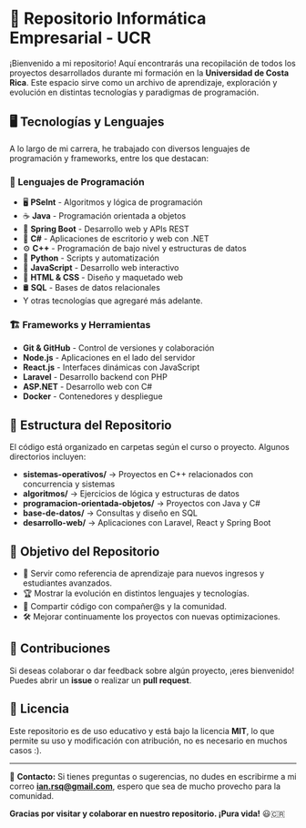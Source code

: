 # 🚀 Repositorio Informática Empresarial - UCR

¡Bienvenido a mi repositorio! Aquí encontrarás una recopilación de todos los proyectos desarrollados durante mi formación en la **Universidad de Costa Rica**. Este espacio sirve como un archivo de aprendizaje, exploración y evolución en distintas tecnologías y paradigmas de programación.

## 🖥️ Tecnologías y Lenguajes
A lo largo de mi carrera, he trabajado con diversos lenguajes de programación y frameworks, entre los que destacan:

### 🔹 Lenguajes de Programación
- 🖥️ **PSeInt** - Algoritmos y lógica de programación
- ☕ **Java** - Programación orientada a objetos
- 🌱 **Spring Boot** - Desarrollo web y APIs REST
- 🎯 **C#** - Aplicaciones de escritorio y web con .NET
- ⚙️ **C++** - Programación de bajo nivel y estructuras de datos
- 🐍 **Python** - Scripts y automatización
- 📜 **JavaScript** - Desarrollo web interactivo
- 📝 **HTML & CSS** - Diseño y maquetado web
- 🛢️ **SQL** - Bases de datos relacionales
- Y otras tecnologías que agregaré más adelante.

### 🏗️ Frameworks y Herramientas
- **Git & GitHub** - Control de versiones y colaboración
- **Node.js** - Aplicaciones en el lado del servidor
- **React.js** - Interfaces dinámicas con JavaScript
- **Laravel** - Desarrollo backend con PHP
- **ASP.NET** - Desarrollo web con C#
- **Docker** - Contenedores y despliegue

## 📂 Estructura del Repositorio
El código está organizado en carpetas según el curso o proyecto. Algunos directorios incluyen:
- **sistemas-operativos/** → Proyectos en C++ relacionados con concurrencia y sistemas
- **algoritmos/** → Ejercicios de lógica y estructuras de datos
- **programacion-orientada-objetos/** → Proyectos con Java y C#
- **base-de-datos/** → Consultas y diseño en SQL
- **desarrollo-web/** → Aplicaciones con Laravel, React y Spring Boot

## 📌 Objetivo del Repositorio
- 📖 Servir como referencia de aprendizaje para nuevos ingresos y estudiantes avanzados.
- 🏆 Mostrar la evolución en distintos lenguajes y tecnologías.
- 🔗 Compartir código con compañer@s y la comunidad.
- 🛠️ Mejorar continuamente los proyectos con nuevas optimizaciones.

## 🤝 Contribuciones
Si deseas colaborar o dar feedback sobre algún proyecto, ¡eres bienvenido! Puedes abrir un **issue** o realizar un **pull request**.

## 📜 Licencia
Este repositorio es de uso educativo y está bajo la licencia **MIT**, lo que permite su uso y modificación con atribución, no es necesario en muchos casos :).

---

📧 **Contacto:** Si tienes preguntas o sugerencias, no dudes en escribirme a mi correo **ian.rsq@gmail.com**, espero que sea de mucho provecho para la comunidad.

**Gracias por visitar y colaborar en nuestro repositorio. ¡Pura vida!** 😃🇨🇷

